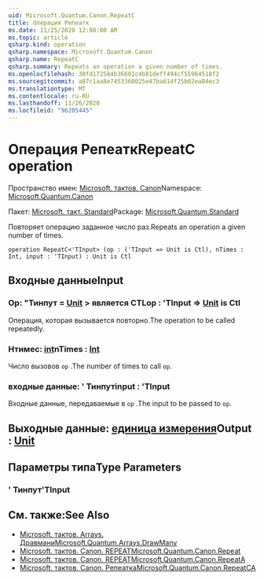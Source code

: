 ```yaml
---
uid: Microsoft.Quantum.Canon.RepeatC
title: Операция Репеатк
ms.date: 11/25/2020 12:00:00 AM
ms.topic: article
qsharp.kind: operation
qsharp.namespace: Microsoft.Quantum.Canon
qsharp.name: RepeatC
qsharp.summary: Repeats an operation a given number of times.
ms.openlocfilehash: 30fd172584b36601c4b81deff494cf55964518f2
ms.sourcegitcommit: a87c1aa8e7453360025e47ba614f25b02ea84ec3
ms.translationtype: MT
ms.contentlocale: ru-RU
ms.lasthandoff: 11/26/2020
ms.locfileid: "96205445"
---
```

# <a name="repeatc-operation"></a><span data-ttu-id="e7f6e-102">Операция Репеатк</span><span class="sxs-lookup"><span data-stu-id="e7f6e-102">RepeatC operation</span></span>

<span data-ttu-id="e7f6e-103">Пространство имен: [Microsoft. тактов. Canon](xref:Microsoft.Quantum.Canon)</span><span class="sxs-lookup"><span data-stu-id="e7f6e-103">Namespace: [Microsoft.Quantum.Canon](xref:Microsoft.Quantum.Canon)</span></span>

<span data-ttu-id="e7f6e-104">Пакет: [Microsoft. такт. Standard](https://nuget.org/packages/Microsoft.Quantum.Standard)</span><span class="sxs-lookup"><span data-stu-id="e7f6e-104">Package: [Microsoft.Quantum.Standard](https://nuget.org/packages/Microsoft.Quantum.Standard)</span></span>


<span data-ttu-id="e7f6e-105">Повторяет операцию заданное число раз.</span><span class="sxs-lookup"><span data-stu-id="e7f6e-105">Repeats an operation a given number of times.</span></span>

```qsharp
operation RepeatC<'TInput> (op : ('TInput => Unit is Ctl), nTimes : Int, input : 'TInput) : Unit is Ctl
```


## <a name="input"></a><span data-ttu-id="e7f6e-106">Входные данные</span><span class="sxs-lookup"><span data-stu-id="e7f6e-106">Input</span></span>

### <a name="op--tinput--unit--is-ctl"></a><span data-ttu-id="e7f6e-107">Op: "Тинпут = [Unit](xref:microsoft.quantum.lang-ref.unit) > является CTL</span><span class="sxs-lookup"><span data-stu-id="e7f6e-107">op : 'TInput => [Unit](xref:microsoft.quantum.lang-ref.unit)  is Ctl</span></span>

<span data-ttu-id="e7f6e-108">Операция, которая вызывается повторно.</span><span class="sxs-lookup"><span data-stu-id="e7f6e-108">The operation to be called repeatedly.</span></span>


### <a name="ntimes--int"></a><span data-ttu-id="e7f6e-109">Нтимес: [int](xref:microsoft.quantum.lang-ref.int)</span><span class="sxs-lookup"><span data-stu-id="e7f6e-109">nTimes : [Int](xref:microsoft.quantum.lang-ref.int)</span></span>

<span data-ttu-id="e7f6e-110">Число вызовов `op` .</span><span class="sxs-lookup"><span data-stu-id="e7f6e-110">The number of times to call `op`.</span></span>


### <a name="input--tinput"></a><span data-ttu-id="e7f6e-111">входные данные: ' Тинпут</span><span class="sxs-lookup"><span data-stu-id="e7f6e-111">input : 'TInput</span></span>

<span data-ttu-id="e7f6e-112">Входные данные, передаваемые в `op` .</span><span class="sxs-lookup"><span data-stu-id="e7f6e-112">The input to be passed to `op`.</span></span>



## <a name="output--unit"></a><span data-ttu-id="e7f6e-113">Выходные данные: [единица измерения](xref:microsoft.quantum.lang-ref.unit)</span><span class="sxs-lookup"><span data-stu-id="e7f6e-113">Output : [Unit](xref:microsoft.quantum.lang-ref.unit)</span></span>



## <a name="type-parameters"></a><span data-ttu-id="e7f6e-114">Параметры типа</span><span class="sxs-lookup"><span data-stu-id="e7f6e-114">Type Parameters</span></span>

### <a name="tinput"></a><span data-ttu-id="e7f6e-115">' Тинпут</span><span class="sxs-lookup"><span data-stu-id="e7f6e-115">'TInput</span></span>



## <a name="see-also"></a><span data-ttu-id="e7f6e-116">См. также:</span><span class="sxs-lookup"><span data-stu-id="e7f6e-116">See Also</span></span>

- [<span data-ttu-id="e7f6e-117">Microsoft. тактов. Arrays. Дравмани</span><span class="sxs-lookup"><span data-stu-id="e7f6e-117">Microsoft.Quantum.Arrays.DrawMany</span></span>](xref:Microsoft.Quantum.Arrays.DrawMany)
- [<span data-ttu-id="e7f6e-118">Microsoft. тактов. Canon. REPEAT</span><span class="sxs-lookup"><span data-stu-id="e7f6e-118">Microsoft.Quantum.Canon.Repeat</span></span>](xref:Microsoft.Quantum.Canon.Repeat)
- [<span data-ttu-id="e7f6e-119">Microsoft. тактов. Canon. REPEAT</span><span class="sxs-lookup"><span data-stu-id="e7f6e-119">Microsoft.Quantum.Canon.RepeatA</span></span>](xref:Microsoft.Quantum.Canon.RepeatA)
- [<span data-ttu-id="e7f6e-120">Microsoft. тактов. Canon. Репеатка</span><span class="sxs-lookup"><span data-stu-id="e7f6e-120">Microsoft.Quantum.Canon.RepeatCA</span></span>](xref:Microsoft.Quantum.Canon.RepeatCA)